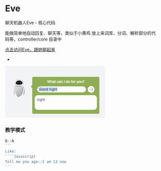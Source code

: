 # Eve
聊天机器人Eve  - 核心代码

能做简单地自动回复、聊天等，类似于小黄鸡
放上来词库、分词、解析部分的代码等，controller/core 目录中

[点击访问Eve，跟她聊起来](http://robot.karat.cc/)

-
![Image text](./preview.png)

### 教学模式

````Javascript
Q::A
```
Like:
````Javascript
Tell me you age::I am 13 now
```
